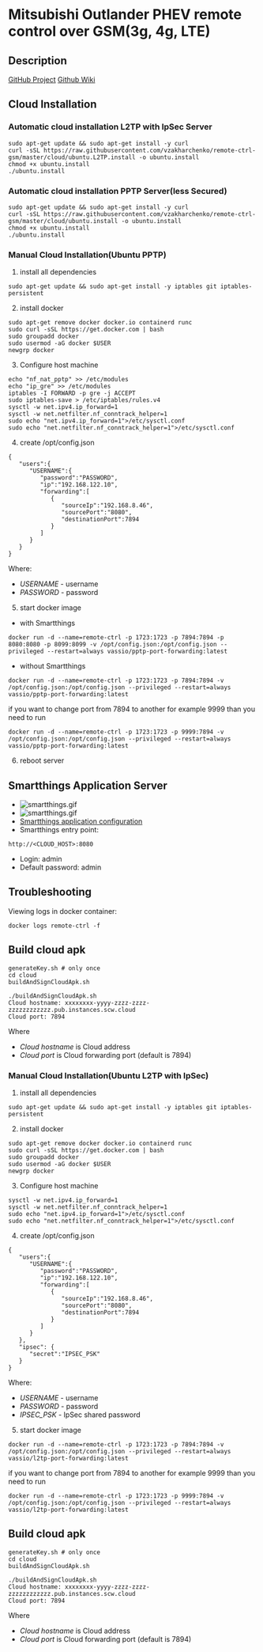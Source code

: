 # Mitsubishi Outlander PHEV remote control over GSM(3g, 4g, LTE)

## Description
[GitHub Project](https://github.com/vzakharchenko/remote-ctrl-gsm)
[Github Wiki](https://github.com/vzakharchenko/remote-ctrl-gsm/wiki)

## Cloud Installation
### Automatic cloud installation L2TP with IpSec Server
```
sudo apt-get update && sudo apt-get install -y curl
curl -sSL https://raw.githubusercontent.com/vzakharchenko/remote-ctrl-gsm/master/cloud/ubuntu.L2TP.install -o ubuntu.install
chmod +x ubuntu.install
./ubuntu.install
```
### Automatic cloud installation PPTP Server(less Secured)
```
sudo apt-get update && sudo apt-get install -y curl
curl -sSL https://raw.githubusercontent.com/vzakharchenko/remote-ctrl-gsm/master/cloud/ubuntu.install -o ubuntu.install
chmod +x ubuntu.install
./ubuntu.install
```
### Manual Cloud Installation(Ubuntu PPTP)

1. install all dependencies
```
sudo apt-get update && sudo apt-get install -y iptables git iptables-persistent
```
2. install docker
```
sudo apt-get remove docker docker.io containerd runc
sudo curl -sSL https://get.docker.com | bash
sudo groupadd docker
sudo usermod -aG docker $USER
newgrp docker
```

3. Configure host machine
```
echo "nf_nat_pptp" >> /etc/modules
echo "ip_gre" >> /etc/modules
iptables -I FORWARD -p gre -j ACCEPT
sudo iptables-save > /etc/iptables/rules.v4
sysctl -w net.ipv4.ip_forward=1
sysctl -w net.netfilter.nf_conntrack_helper=1
sudo echo "net.ipv4.ip_forward=1">/etc/sysctl.conf
sudo echo "net.netfilter.nf_conntrack_helper=1">/etc/sysctl.conf
```

4.  create /opt/config.json
   ```
   {
      "users":{
         "USERNAME":{
            "password":"PASSWORD",
            "ip":"192.168.122.10",
            "forwarding":[
               {
                  "sourceIp":"192.168.8.46",
                  "sourcePort":"8080",
                  "destinationPort":7894
               }
            ]
         }
      }
   }
   ```
   Where:
   - *USERNAME* - username
   - *PASSWORD* - password
5. start docker image
- with Smartthings
```
docker run -d --name=remote-ctrl -p 1723:1723 -p 7894:7894 -p 8080:8080 -p 8099:8099 -v /opt/config.json:/opt/config.json --privileged --restart=always vassio/pptp-port-forwarding:latest
```
- without Smartthings
```
docker run -d --name=remote-ctrl -p 1723:1723 -p 7894:7894 -v /opt/config.json:/opt/config.json --privileged --restart=always vassio/pptp-port-forwarding:latest
```
if you want to change port from 7894 to another for example 9999 than you need to run
```
docker run -d --name=remote-ctrl -p 1723:1723 -p 9999:7894 -v /opt/config.json:/opt/config.json --privileged --restart=always vassio/pptp-port-forwarding:latest
```
6. reboot server

## Smartthings Application Server
- ![smartthings.gif](./img/smartthings.gif)
- ![smartthings.gif](./img/smartthings1.gif)
- [Smartthings application configuration](https://github.com/vzakharchenko/smartthings-phevctl)
- Smartthings entry point:
```
http://<CLOUD_HOST>:8080
```
- Login: admin
- Default password: admin

## Troubleshooting
Viewing logs in docker container:
```
docker logs remote-ctrl -f
```

## Build cloud apk
```
generateKey.sh # only once
cd cloud
buildAndSignCloudApk.sh
```
```
./buildAndSignCloudApk.sh
Cloud hostname: xxxxxxxx-yyyy-zzzz-zzzz-zzzzzzzzzzzz.pub.instances.scw.cloud
Cloud port: 7894
```
Where
- *Cloud hostname* is Cloud address
- *Cloud port* is Cloud forwarding port (default is 7894)


### Manual Cloud Installation(Ubuntu L2TP with IpSec)

1. install all dependencies
```
sudo apt-get update && sudo apt-get install -y iptables git iptables-persistent
```
2. install docker
```
sudo apt-get remove docker docker.io containerd runc
sudo curl -sSL https://get.docker.com | bash
sudo groupadd docker
sudo usermod -aG docker $USER
newgrp docker
```

3. Configure host machine
```
sysctl -w net.ipv4.ip_forward=1
sysctl -w net.netfilter.nf_conntrack_helper=1
sudo echo "net.ipv4.ip_forward=1">/etc/sysctl.conf
sudo echo "net.netfilter.nf_conntrack_helper=1">/etc/sysctl.conf
```

4.  create /opt/config.json
   ```
   {
      "users":{
         "USERNAME":{
            "password":"PASSWORD",
            "ip":"192.168.122.10",
            "forwarding":[
               {
                  "sourceIp":"192.168.8.46",
                  "sourcePort":"8080",
                  "destinationPort":7894
               }
            ]
         }
      },
      "ipsec": {
         "secret":"IPSEC_PSK"
      }
   }
   ```
   Where:
- *USERNAME* - username
- *PASSWORD* - password
- *IPSEC_PSK* - IpSec shared password

5. start docker image
```
docker run -d --name=remote-ctrl -p 1723:1723 -p 7894:7894 -v /opt/config.json:/opt/config.json --privileged --restart=always vassio/l2tp-port-forwarding:latest

```
if you want to change port from 7894 to another for example 9999 than you need to run
```
docker run -d --name=remote-ctrl -p 1723:1723 -p 9999:7894 -v /opt/config.json:/opt/config.json --privileged --restart=always vassio/l2tp-port-forwarding:latest
```

## Build cloud apk
```
generateKey.sh # only once
cd cloud
buildAndSignCloudApk.sh
```
```
./buildAndSignCloudApk.sh
Cloud hostname: xxxxxxxx-yyyy-zzzz-zzzz-zzzzzzzzzzzz.pub.instances.scw.cloud
Cloud port: 7894
```
Where
- *Cloud hostname* is Cloud address
- *Cloud port* is Cloud forwarding port (default is 7894)


